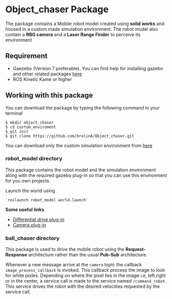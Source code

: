 # Object_chaser Package

The package contains a Mobile robot model created using **solid works** and housed in a custom made simulation environment. The robot model also contain a **RBG camera** and a **Laser Range Finder** to perceive its environment

## Requirement

- Gaezebo (Version 7 preferable). You can find help for installing gazebo and other related packages [here](http://gazebosim.org/tutorials?tut=ros_installing)
- ROS Kinetic Kame or higher

## Working with this package

You can download the package by typing the following command in your terminal

```
$ mkdir object_chaser
$ cd custom_enviroment
$ git init
$ git clone https://github.com/brolinA/Object_chaser.git
```

You can download only the custom simulation environment from [here](https://github.com/brolinA/build_my_world.git)

### robot_model directory

This package contains the robot model and the simulation environment along with the required gazebo plug-in so that you can use this environment for you own projects.

Launch the world using 

	`roslaunch robot_model world.launch`

**Some useful links**
 - [Differential drive plug-in](https://bitbucket.org/osrf/gazebo/src/afe08834571835008fa7419f1feba5b7f89b9d62/plugins/DiffDrivePlugin.cc?at=gazebo7&fileviewer=file-view-default)
 - [Camera plug-in](https://bitbucket.org/osrf/gazebo/src/afe08834571835008fa7419f1feba5b7f89b9d62/plugins/CameraPlugin.cc?at=gazebo7)

### ball_chaser directory

This package is used to drive the mobile robot using the **Request-Response** architecture rather than the usual **Pub-Sub** architecture.

Whenever a new message arrive at the `camera` topic the callback `image_process_callback` is invoked. This callback process the image to look for white pixles. Depending on where the pixel lies in the image i.e, left,right or in the center, a service call is made to the service named `/command_robot`. This service drives the robot with the desired velocities requested by the service call.

